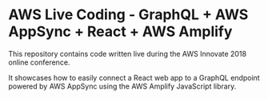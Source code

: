 # AWS Live Coding - GraphQL + AWS AppSync + React + AWS Amplify

This repository contains code written live during the AWS Innovate 2018 online conference. 

It showcases how to easily connect a React web app to a GraphQL endpoint powered by AWS AppSync using the AWS Amplify JavaScript library.